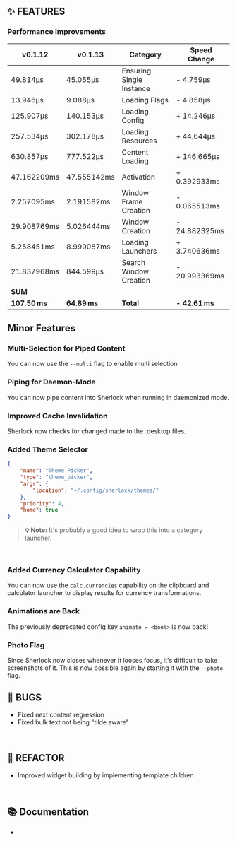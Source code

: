 ## ✨ FEATURES

### Performance Improvements

| v0.1.12       | v0.1.13       | Category                 | Speed Change        |
|---------------|---------------|--------------------------|---------------------|
| 49.814µs      | 45.055µs      | Ensuring Single Instance | - 4.759µs           |
| 13.946µs      | 9.088µs       | Loading Flags            | - 4.858µs           |
| 125.907µs     | 140.153µs     | Loading Config           | + 14.246µs          |
| 257.534µs     | 302.178µs     | Loading Resources        | + 44.644µs          |
| 630.857µs     | 777.522µs     | Content Loading          | + 146.665µs         |
| 47.162209ms   | 47.555142ms   | Activation               | + 0.392933ms        |
| 2.257095ms    | 2.191582ms    | Window Frame Creation    | - 0.065513ms        |
| 29.908769ms   | 5.026444ms    | Window Creation          | - 24.882325ms       |
| 5.258451ms    | 8.999087ms    | Loading Launchers        | + 3.740636ms        |
| 21.837968ms   | 844.599µs     | Search Window Creation   | - 20.993369ms       |
| **SUM**   | | | |
| **107.50 ms** | **64.89 ms**  | **Total**                | **- 42.61 ms**      |

## Minor Features

### Multi-Selection for Piped Content

You can now use the `--multi` flag to enable multi selection

### Piping for Daemon-Mode

You can now pipe content into Sherlock when running in daemonized mode.

### Improved Cache Invalidation

Sherlock now checks for changed made to the .desktop files.

### Added Theme Selector

```json
{
    "name": "Theme Picker",
    "type": "theme_picker",
    "args": {
        "location": "~/.config/sherlock/themes/"
    },
    "priority": 4,
    "home": true
}
```

> **💡 Note:** It's probably a good idea to wrap this into a category launcher.
<br>

### Added Currency Calculator Capability

You can now use the `calc.currencies` capability on the clipboard and calculator launcher to display results for currency transformations.

### Animations are Back

The previously deprecated config key `animate = <bool>` is now back! 

### Photo Flag

Since Sherlock now closes whenever it looses focus, it's difficult to take screenshots of it. This is now possible again by starting it with the `--photo` flag. 

## 🐞 BUGS

- Fixed next content regression
- Fixed bulk text not being "tilde aware"

<br>

## 🔧 REFACTOR

- Improved widget building by implementing template children

<br>

## 📚 Documentation

-

<br>
